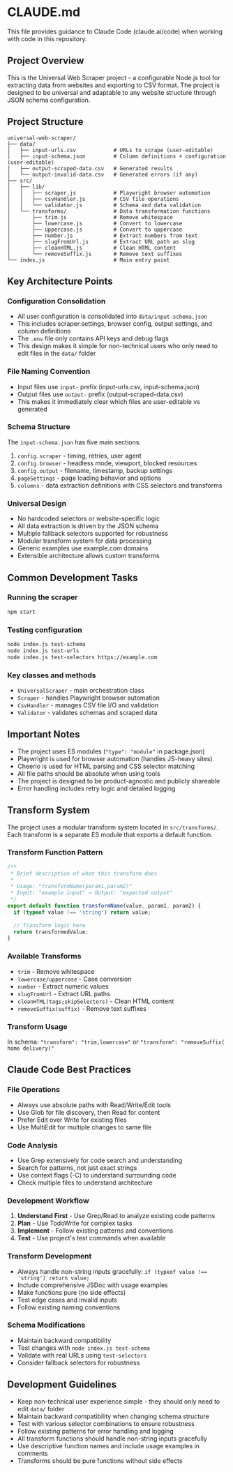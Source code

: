 # CLAUDE.md

This file provides guidance to Claude Code (claude.ai/code) when working with code in this repository.

## Project Overview

This is the Universal Web Scraper project - a configurable Node.js tool for extracting data from websites and exporting to CSV format. The project is designed to be universal and adaptable to any website structure through JSON schema configuration.

## Project Structure

```
universal-web-scraper/
├── data/
│   ├── input-urls.csv            # URLs to scrape (user-editable)
│   ├── input-schema.json         # Column definitions + configuration (user-editable)
│   ├── output-scraped-data.csv   # Generated results
│   └── output-invalid-data.csv   # Generated errors (if any)
├── src/
│   ├── lib/
│   │   ├── scraper.js            # Playwright browser automation
│   │   ├── csvHandler.js         # CSV file operations
│   │   └── validator.js          # Schema and data validation
│   └── transforms/               # Data transformation functions
│       ├── trim.js               # Remove whitespace
│       ├── lowercase.js          # Convert to lowercase
│       ├── uppercase.js          # Convert to uppercase
│       ├── number.js             # Extract numbers from text
│       ├── slugFromUrl.js        # Extract URL path as slug
│       ├── cleanHTML.js          # Clean HTML content
│       └── removeSuffix.js       # Remove text suffixes
└── index.js                      # Main entry point
```

## Key Architecture Points

### Configuration Consolidation
- All user configuration is consolidated into `data/input-schema.json`
- This includes scraper settings, browser config, output settings, and column definitions
- The `.env` file only contains API keys and debug flags
- This design makes it simple for non-technical users who only need to edit files in the `data/` folder

### File Naming Convention
- Input files use `input-` prefix (input-urls.csv, input-schema.json)
- Output files use `output-` prefix (output-scraped-data.csv)
- This makes it immediately clear which files are user-editable vs generated

### Schema Structure
The `input-schema.json` has five main sections:
1. `config.scraper` - timing, retries, user agent
2. `config.browser` - headless mode, viewport, blocked resources
3. `config.output` - filename, timestamp, backup settings
4. `pageSettings` - page loading behavior and options
5. `columns` - data extraction definitions with CSS selectors and transforms

### Universal Design
- No hardcoded selectors or website-specific logic
- All data extraction is driven by the JSON schema
- Multiple fallback selectors supported for robustness
- Modular transform system for data processing
- Generic examples use example.com domains
- Extensible architecture allows custom transforms

## Common Development Tasks

### Running the scraper
```bash
npm start
```

### Testing configuration
```bash
node index.js test-schema
node index.js test-urls
node index.js test-selectors https://example.com
```

### Key classes and methods
- `UniversalScraper` - main orchestration class
- `Scraper` - handles Playwright browser automation
- `CsvHandler` - manages CSV file I/O and validation
- `Validator` - validates schemas and scraped data

## Important Notes

- The project uses ES modules (`"type": "module"` in package.json)
- Playwright is used for browser automation (handles JS-heavy sites)
- Cheerio is used for HTML parsing and CSS selector matching
- All file paths should be absolute when using tools
- The project is designed to be product-agnostic and publicly shareable
- Error handling includes retry logic and detailed logging

## Transform System

The project uses a modular transform system located in `src/transforms/`. Each transform is a separate ES module that exports a default function.

### Transform Function Pattern
```javascript
/**
 * Brief description of what this transform does
 * 
 * Usage: "transformName(param1,param2)"
 * Input: "example input" → Output: "expected output"
 */
export default function transformName(value, param1, param2) {
  if (typeof value !== 'string') return value;
  
  // Transform logic here
  return transformedValue;
}
```

### Available Transforms
- `trim` - Remove whitespace
- `lowercase/uppercase` - Case conversion
- `number` - Extract numeric values
- `slugFromUrl` - Extract URL paths
- `cleanHTML(tags;skipSelectors)` - Clean HTML content
- `removeSuffix(suffix)` - Remove text suffixes

### Transform Usage
In schema: `"transform": "trim,lowercase"` or `"transform": "removeSuffix( home delivery)"`

## Claude Code Best Practices

### File Operations
- Always use absolute paths with Read/Write/Edit tools
- Use Glob for file discovery, then Read for content
- Prefer Edit over Write for existing files
- Use MultiEdit for multiple changes to same file

### Code Analysis
- Use Grep extensively for code search and understanding
- Search for patterns, not just exact strings
- Use context flags (-C) to understand surrounding code
- Check multiple files to understand architecture

### Development Workflow
1. **Understand First** - Use Grep/Read to analyze existing code patterns
2. **Plan** - Use TodoWrite for complex tasks
3. **Implement** - Follow existing patterns and conventions
4. **Test** - Use project's test commands when available

### Transform Development
- Always handle non-string inputs gracefully: `if (typeof value !== 'string') return value;`
- Include comprehensive JSDoc with usage examples
- Make functions pure (no side effects)
- Test edge cases and invalid inputs
- Follow existing naming conventions

### Schema Modifications
- Maintain backward compatibility
- Test changes with `node index.js test-schema`
- Validate with real URLs using `test-selectors`
- Consider fallback selectors for robustness

## Development Guidelines

- Keep non-technical user experience simple - they should only need to edit `data/` folder
- Maintain backward compatibility when changing schema structure
- Test with various selector combinations to ensure robustness
- Follow existing patterns for error handling and logging
- All transform functions should handle non-string inputs gracefully
- Use descriptive function names and include usage examples in comments
- Transforms should be pure functions without side effects